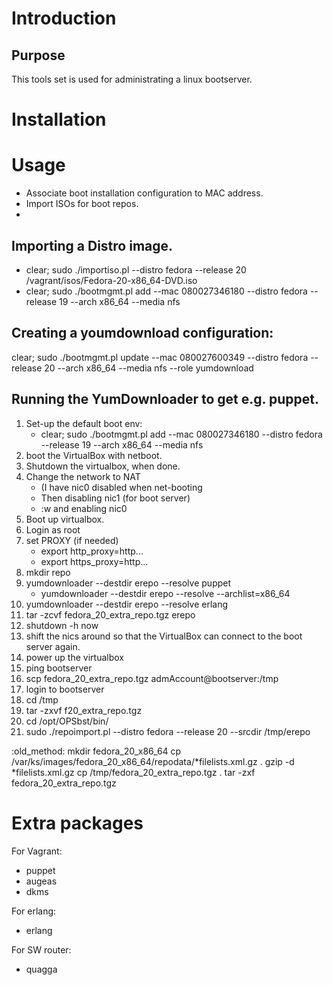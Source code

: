 # Introduction

## Purpose
This tools set is used for administrating a linux bootserver.

# Installation

# Usage

* Associate boot installation configuration to MAC address.
* Import ISOs for boot repos.
* 

## Importing a Distro image.
* clear; sudo ./importiso.pl --distro fedora --release 20 /vagrant/isos/Fedora-20-x86_64-DVD.iso
* clear; sudo ./bootmgmt.pl add --mac 080027346180  --distro fedora --release 19 --arch x86_64 --media nfs

## Creating a youmdownload configuration:
clear; sudo ./bootmgmt.pl update --mac 080027600349  --distro fedora --release 20  --arch x86_64  --media nfs --role yumdownload


## Running the YumDownloader to get e.g. puppet.
1. Set-up the default boot env:
    * clear; sudo ./bootmgmt.pl add --mac 080027346180  --distro fedora --release 19 --arch x86_64 --media nfs
2. boot the VirtualBox with netboot.
3. Shutdown the virtualbox, when done.
4. Change the network to NAT
    * (I have nic0 disabled when net-booting
    * Then disabling nic1 (for boot server)
    * :w
and enabling nic0
5. Boot up virtualbox.
6. Login as root
7. set PROXY (if needed)
    * export http_proxy=http...
    * export https_proxy=http...
8. mkdir repo
9. yumdownloader --destdir erepo --resolve puppet
    * yumdownloader --destdir erepo --resolve --archlist=x86_64
10. yumdownloader --destdir erepo --resolve erlang
11. tar -zcvf fedora_20_extra_repo.tgz erepo
12. shutdown -h now
13. shift the nics around so that the VirtualBox can connect to the boot server again.
14. power up the virtualbox
15. ping bootserver
16. scp fedora_20_extra_repo.tgz admAccount@bootserver:/tmp
17. login to bootserver 
18. cd /tmp
19.  tar -zxvf f20_extra_repo.tgz
20.  cd /opt/OPSbst/bin/
21. sudo ./repoimport.pl  --distro fedora --release 20 --srcdir /tmp/erepo
 
:old_method:
mkdir fedora_20_x86_64
cp /var/ks/images/fedora_20_x86_64/repodata/*filelists.xml.gz .
gzip -d *filelists.xml.gz
cp /tmp/fedora_20_extra_repo.tgz .
tar -zxf fedora_20_extra_repo.tgz

# Extra packages

For Vagrant:
* puppet
* augeas
* dkms
 

For erlang:
* erlang

For SW router:
* quagga

